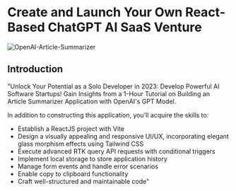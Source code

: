 # Create and Launch Your Own React-Based ChatGPT AI SaaS Venture

![OpenAI-Article-Summarizer](https://github.com/farukalampro/ai-summarizer-web-application-chatgpt-saas/assets/92469073/473a8efc-0d30-489f-a410-22fd7088575b)

## Introduction

"Unlock Your Potential as a Solo Developer in 2023: Develop Powerful AI Software Startups! Gain Insights from a 1-Hour Tutorial on Building an Article Summarizer Application with OpenAI's GPT Model.

In addition to constructing this application, you'll acquire the skills to:

- Establish a ReactJS project with Vite
- Design a visually appealing and responsive UI/UX, incorporating elegant glass morphism effects using Tailwind CSS
- Execute advanced RTK query API requests with conditional triggers
- Implement local storage to store application history
- Manage form events and handle error scenarios
- Enable copy to clipboard functionality
- Craft well-structured and maintainable code"
